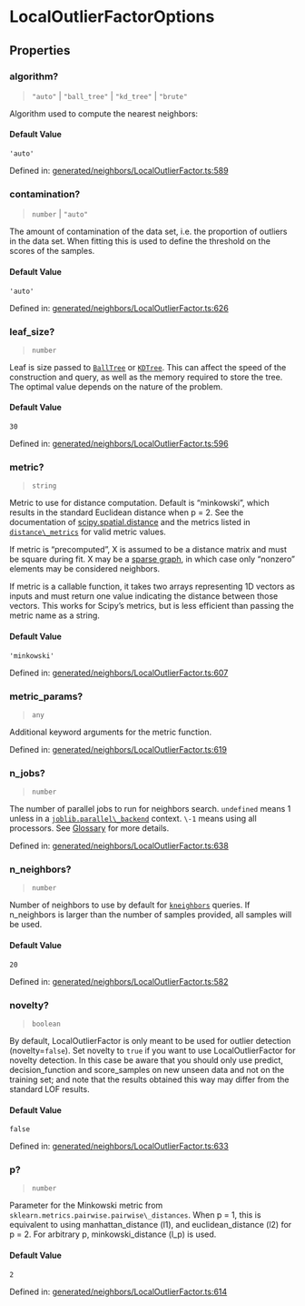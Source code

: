 # LocalOutlierFactorOptions

## Properties

### algorithm?

> `"auto"` \| `"ball_tree"` \| `"kd_tree"` \| `"brute"`

Algorithm used to compute the nearest neighbors:

#### Default Value

`'auto'`

Defined in:  [generated/neighbors/LocalOutlierFactor.ts:589](https://github.com/transitive-bullshit/scikit-learn-ts/blob/122b3c0/packages/sklearn/src/generated/neighbors/LocalOutlierFactor.ts#L589)

### contamination?

> `number` \| `"auto"`

The amount of contamination of the data set, i.e. the proportion of outliers in the data set. When fitting this is used to define the threshold on the scores of the samples.

#### Default Value

`'auto'`

Defined in:  [generated/neighbors/LocalOutlierFactor.ts:626](https://github.com/transitive-bullshit/scikit-learn-ts/blob/122b3c0/packages/sklearn/src/generated/neighbors/LocalOutlierFactor.ts#L626)

### leaf\_size?

> `number`

Leaf is size passed to [`BallTree`](sklearn.neighbors.BallTree.html#sklearn.neighbors.BallTree "sklearn.neighbors.BallTree") or [`KDTree`](sklearn.neighbors.KDTree.html#sklearn.neighbors.KDTree "sklearn.neighbors.KDTree"). This can affect the speed of the construction and query, as well as the memory required to store the tree. The optimal value depends on the nature of the problem.

#### Default Value

`30`

Defined in:  [generated/neighbors/LocalOutlierFactor.ts:596](https://github.com/transitive-bullshit/scikit-learn-ts/blob/122b3c0/packages/sklearn/src/generated/neighbors/LocalOutlierFactor.ts#L596)

### metric?

> `string`

Metric to use for distance computation. Default is “minkowski”, which results in the standard Euclidean distance when p = 2. See the documentation of [scipy.spatial.distance](https://docs.scipy.org/doc/scipy/reference/spatial.distance.html) and the metrics listed in [`distance\_metrics`](sklearn.metrics.pairwise.distance_metrics.html#sklearn.metrics.pairwise.distance_metrics "sklearn.metrics.pairwise.distance_metrics") for valid metric values.

If metric is “precomputed”, X is assumed to be a distance matrix and must be square during fit. X may be a [sparse graph](../../glossary.html#term-sparse-graph), in which case only “nonzero” elements may be considered neighbors.

If metric is a callable function, it takes two arrays representing 1D vectors as inputs and must return one value indicating the distance between those vectors. This works for Scipy’s metrics, but is less efficient than passing the metric name as a string.

#### Default Value

`'minkowski'`

Defined in:  [generated/neighbors/LocalOutlierFactor.ts:607](https://github.com/transitive-bullshit/scikit-learn-ts/blob/122b3c0/packages/sklearn/src/generated/neighbors/LocalOutlierFactor.ts#L607)

### metric\_params?

> `any`

Additional keyword arguments for the metric function.

Defined in:  [generated/neighbors/LocalOutlierFactor.ts:619](https://github.com/transitive-bullshit/scikit-learn-ts/blob/122b3c0/packages/sklearn/src/generated/neighbors/LocalOutlierFactor.ts#L619)

### n\_jobs?

> `number`

The number of parallel jobs to run for neighbors search. `undefined` means 1 unless in a [`joblib.parallel\_backend`](https://joblib.readthedocs.io/en/latest/parallel.html#joblib.parallel_backend "(in joblib v1.3.0.dev0)") context. `\-1` means using all processors. See [Glossary](../../glossary.html#term-n_jobs) for more details.

Defined in:  [generated/neighbors/LocalOutlierFactor.ts:638](https://github.com/transitive-bullshit/scikit-learn-ts/blob/122b3c0/packages/sklearn/src/generated/neighbors/LocalOutlierFactor.ts#L638)

### n\_neighbors?

> `number`

Number of neighbors to use by default for [`kneighbors`](#sklearn.neighbors.LocalOutlierFactor.kneighbors "sklearn.neighbors.LocalOutlierFactor.kneighbors") queries. If n\_neighbors is larger than the number of samples provided, all samples will be used.

#### Default Value

`20`

Defined in:  [generated/neighbors/LocalOutlierFactor.ts:582](https://github.com/transitive-bullshit/scikit-learn-ts/blob/122b3c0/packages/sklearn/src/generated/neighbors/LocalOutlierFactor.ts#L582)

### novelty?

> `boolean`

By default, LocalOutlierFactor is only meant to be used for outlier detection (novelty=`false`). Set novelty to `true` if you want to use LocalOutlierFactor for novelty detection. In this case be aware that you should only use predict, decision\_function and score\_samples on new unseen data and not on the training set; and note that the results obtained this way may differ from the standard LOF results.

#### Default Value

`false`

Defined in:  [generated/neighbors/LocalOutlierFactor.ts:633](https://github.com/transitive-bullshit/scikit-learn-ts/blob/122b3c0/packages/sklearn/src/generated/neighbors/LocalOutlierFactor.ts#L633)

### p?

> `number`

Parameter for the Minkowski metric from `sklearn.metrics.pairwise.pairwise\_distances`. When p = 1, this is equivalent to using manhattan\_distance (l1), and euclidean\_distance (l2) for p = 2. For arbitrary p, minkowski\_distance (l\_p) is used.

#### Default Value

`2`

Defined in:  [generated/neighbors/LocalOutlierFactor.ts:614](https://github.com/transitive-bullshit/scikit-learn-ts/blob/122b3c0/packages/sklearn/src/generated/neighbors/LocalOutlierFactor.ts#L614)
